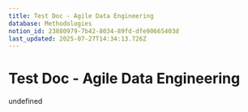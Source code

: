```yaml
---
title: Test Doc - Agile Data Engineering
database: Methodologies
notion_id: 23880979-7b42-8034-89fd-dfe90665403d
last_updated: 2025-07-27T14:34:13.726Z
---
```


# Test Doc - Agile Data Engineering

undefined